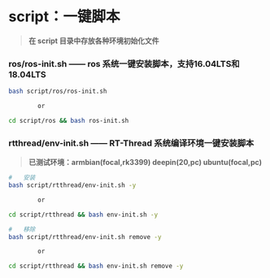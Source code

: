 # script：一键脚本

> **在 script 目录中存放各种环境初始化文件**



### ros/ros-init.sh	——	 ros 系统一键安装脚本，支持16.04LTS和18.04LTS

```bash
bash script/ros/ros-init.sh

		or

cd script/ros && bash ros-init.sh
```

### rtthread/env-init.sh	——	 RT-Thread 系统编译环境一键安装脚本
> **已测试环境：armbian(focal,rk3399) deepin(20,pc) ubuntu(focal,pc)**

```bash
#	安装
bash script/rtthread/env-init.sh -y

		or

cd script/rtthread && bash env-init.sh -y

#	移除
bash script/rtthread/env-init.sh remove -y

		or

cd script/rtthread && bash env-init.sh remove -y
```

